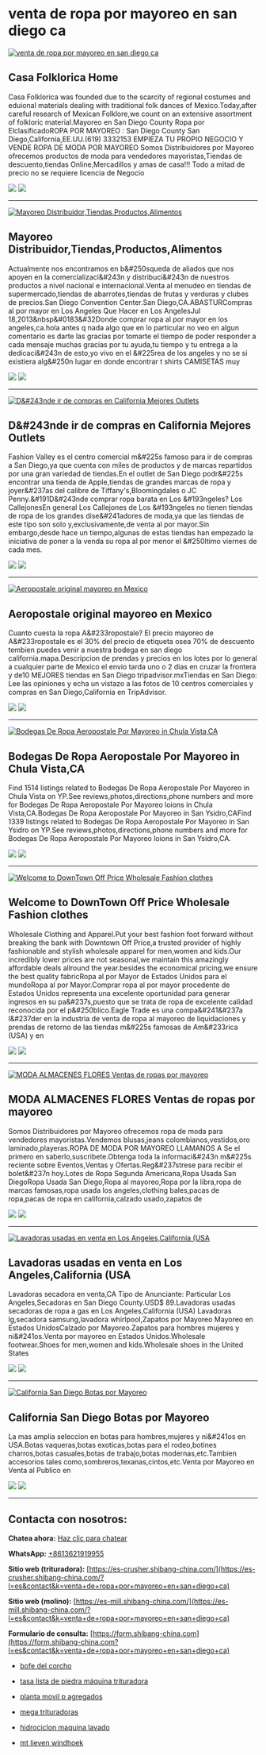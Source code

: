 # venta de ropa por mayoreo en san diego ca

<a href="https://swt.shibang-china.com/?l=es&img&k=venta+de+ropa+por+mayoreo+en+san+diego+ca" target="_blank">![venta de ropa por mayoreo en san diego ca](http://static.shibang-china.com/all-800x300/277.jpg)</a>

## Casa Folklorica Home
Casa Folklorica was founded due to the scarcity of regional costumes and eduional materials dealing with traditional folk dances of Mexico.Today,after careful research of Mexican Folklore,we count on an extensive assortment of folkloric material.Mayoreo en San Diego County Ropa por ElclasificadoROPA POR MAYOREO : San Diego County San Diego,California,EE.UU.(619) 3332153 EMPIEZA TU PROPIO NEGOCIO Y VENDE ROPA DE MODA POR MAYOREO Somos Distribuidores por Mayoreo ofrecemos productos de moda para vendedores mayoristas,Tiendas de descuento,tiendas Online,Mercadillos y amas de casa!!! Todo a mitad de precio no se requiere licencia de Negocio


<a href="https://whatsapp.shibangsoft.com/WhatsApp.php" target="_blank" title="WhatsApp">![](http://static.shibang-china.com/icon/whatsapp.png)</a> <a href="https://swt.shibang-china.com/?l=es&icon&k=venta+de+ropa+por+mayoreo+en+san+diego+ca" target="_blank">![](http://static.shibang-china.com/icon/chat-es.png)</a>

---

<a href="https://swt.shibang-china.com/?l=es&img&k=venta+de+ropa+por+mayoreo+en+san+diego+ca" target="_blank">![Mayoreo Distribuidor,Tiendas,Productos,Alimentos](http://static.shibang-china.com/all-800x300/163.jpg)</a>

## Mayoreo Distribuidor,Tiendas,Productos,Alimentos
Actualmente nos encontramos en b&#250squeda de aliados que nos apoyen en la comercializaci&#243n y distribuci&#243n de nuestros productos a nivel nacional e internacional.Venta al menudeo en tiendas de supermercado,tiendas de abarrotes,tiendas de frutas y verduras y clubes de precios.San Diego Convention Center.San Diego,CA.ABASTURCompras al por mayor en Los Angeles Que Hacer en Los AngelesJul 18,2013&nbsp&#0183&#32Donde comprar ropa al por mayor en los angeles,ca.hola antes q nada algo que en lo particular no veo en algun comentario es darte las gracias por tomarte el tiempo de poder responder a cada mensaje muchas gracias por tu ayuda,tu tiempo y tu entrega a la dedicaci&#243n de esto,yo vivo en el &#225rea de los angeles y no se si existiera alg&#250n lugar en donde encontrar t shirts CAMISETAS muy


<a href="https://whatsapp.shibangsoft.com/WhatsApp.php" target="_blank" title="WhatsApp">![](http://static.shibang-china.com/icon/whatsapp.png)</a> <a href="https://swt.shibang-china.com/?l=es&icon&k=venta+de+ropa+por+mayoreo+en+san+diego+ca" target="_blank">![](http://static.shibang-china.com/icon/chat-es.png)</a>

---

<a href="https://swt.shibang-china.com/?l=es&img&k=venta+de+ropa+por+mayoreo+en+san+diego+ca" target="_blank">![D&#243nde ir de compras en California Mejores Outlets](http://static.shibang-china.com/all-800x300/644.jpg)</a>

## D&#243nde ir de compras en California Mejores Outlets
Fashion Valley es el centro comercial m&#225s famoso para ir de compras a San Diego,ya que cuenta con miles de productos y de marcas repartidos por una gran variedad de tiendas.En el outlet de San Diego podr&#225s encontrar una tienda de Apple,tiendas de grandes marcas de ropa y joyer&#237as del calibre de Tiffany's,Bloomingdales o JC Penny.&#191D&#243nde comprar ropa barata en Los &#193ngeles? Los CallejonesEn general Los Callejones de Los &#193ngeles no tienen tiendas de ropa de los grandes dise&#241adores de moda,ya que las tiendas de este tipo son solo y,exclusivamente,de venta al por mayor.Sin embargo,desde hace un tiempo,algunas de estas tiendas han empezado la iniciativa de poner a la venda su ropa al por menor el &#250ltimo viernes de cada mes.


<a href="https://whatsapp.shibangsoft.com/WhatsApp.php" target="_blank" title="WhatsApp">![](http://static.shibang-china.com/icon/whatsapp.png)</a> <a href="https://swt.shibang-china.com/?l=es&icon&k=venta+de+ropa+por+mayoreo+en+san+diego+ca" target="_blank">![](http://static.shibang-china.com/icon/chat-es.png)</a>

---

<a href="https://swt.shibang-china.com/?l=es&img&k=venta+de+ropa+por+mayoreo+en+san+diego+ca" target="_blank">![Aeropostale original mayoreo en Mexico](http://static.shibang-china.com/all-800x300/705.jpg)</a>

## Aeropostale original mayoreo en Mexico
Cuanto cuesta la ropa A&#233ropostale? El precio mayoreo de A&#233ropostale es el 30% del precio de etiqueta osea 70% de descuento tembien puedes venir a nuestra bodega en san diego california.mapa.Descripcion de prendas y precios en los lotes por lo general a cualquier parte de Mexico el envio tarda uno o 2 dias en cruzar la frontera y de10 MEJORES tiendas en San Diego tripadvisor.mxTiendas en San Diego: Lee las opiniones y echa un vistazo a las fotos de 10 centros comerciales y compras en San Diego,California en TripAdvisor.


<a href="https://whatsapp.shibangsoft.com/WhatsApp.php" target="_blank" title="WhatsApp">![](http://static.shibang-china.com/icon/whatsapp.png)</a> <a href="https://swt.shibang-china.com/?l=es&icon&k=venta+de+ropa+por+mayoreo+en+san+diego+ca" target="_blank">![](http://static.shibang-china.com/icon/chat-es.png)</a>

---

<a href="https://swt.shibang-china.com/?l=es&img&k=venta+de+ropa+por+mayoreo+en+san+diego+ca" target="_blank">![Bodegas De Ropa Aeropostale Por Mayoreo in Chula Vista,CA](http://static.shibang-china.com/all-800x300/484.jpg)</a>

## Bodegas De Ropa Aeropostale Por Mayoreo in Chula Vista,CA
Find 1514 listings related to Bodegas De Ropa Aeropostale Por Mayoreo in Chula Vista on YP.See reviews,photos,directions,phone numbers and more for Bodegas De Ropa Aeropostale Por Mayoreo loions in Chula Vista,CA.Bodegas De Ropa Aeropostale Por Mayoreo in San Ysidro,CAFind 1339 listings related to Bodegas De Ropa Aeropostale Por Mayoreo in San Ysidro on YP.See reviews,photos,directions,phone numbers and more for Bodegas De Ropa Aeropostale Por Mayoreo loions in San Ysidro,CA.


<a href="https://whatsapp.shibangsoft.com/WhatsApp.php" target="_blank" title="WhatsApp">![](http://static.shibang-china.com/icon/whatsapp.png)</a> <a href="https://swt.shibang-china.com/?l=es&icon&k=venta+de+ropa+por+mayoreo+en+san+diego+ca" target="_blank">![](http://static.shibang-china.com/icon/chat-es.png)</a>

---

<a href="https://swt.shibang-china.com/?l=es&img&k=venta+de+ropa+por+mayoreo+en+san+diego+ca" target="_blank">![Welcome to DownTown Off Price Wholesale Fashion clothes](http://static.shibang-china.com/all-800x300/1299.jpg)</a>

## Welcome to DownTown Off Price Wholesale Fashion clothes
Wholesale Clothing and Apparel.Put your best fashion foot forward without breaking the bank with Downtown Off Price,a trusted provider of highly fashionable and stylish wholesale apparel for men,women and kids.Our incredibly lower prices are not seasonal,we maintain this amazingly affordable deals allround the year.besides the economical pricing,we ensure the best quality fabricRopa al por Mayor de Estados Unidos para el mundoRopa al por Mayor.Comprar ropa al por mayor procedente de Estados Unidos representa una excelente oportunidad para generar ingresos en su pa&#237s,puesto que se trata de ropa de excelente calidad reconocida por el p&#250blico.Eagle Trade es una compa&#241&#237a l&#237der en la industria de venta de ropa al mayoreo de liquidaciones y prendas de retorno de las tiendas m&#225s famosas de Am&#233rica (USA) y en


<a href="https://whatsapp.shibangsoft.com/WhatsApp.php" target="_blank" title="WhatsApp">![](http://static.shibang-china.com/icon/whatsapp.png)</a> <a href="https://swt.shibang-china.com/?l=es&icon&k=venta+de+ropa+por+mayoreo+en+san+diego+ca" target="_blank">![](http://static.shibang-china.com/icon/chat-es.png)</a>

---

<a href="https://swt.shibang-china.com/?l=es&img&k=venta+de+ropa+por+mayoreo+en+san+diego+ca" target="_blank">![MODA ALMACENES FLORES Ventas de ropas por mayoreo](http://static.shibang-china.com/all-800x300/950.jpg)</a>

## MODA ALMACENES FLORES Ventas de ropas por mayoreo
Somos Distribuidores por Mayoreo ofrecemos ropa de moda para vendedores mayoristas.Vendemos blusas,jeans colombianos,vestidos,oro laminado,playeras.ROPA DE MODA POR MAYOREO LLAMANOS A Se el primero en saberlo,suscribete.Obtenga toda la informaci&#243n m&#225s reciente sobre Eventos,Ventas y Ofertas.Reg&#237strese para recibir el bolet&#237n hoy.Lotes de Ropa Segunda Americana,Ropa Usada San DiegoRopa Usada San Diego,Ropa al mayoreo,Ropa por la libra,ropa de marcas famosas,ropa usada los angeles,clothing bales,pacas de ropa,pacas de ropa en california,calzado usado,zapatos de


<a href="https://whatsapp.shibangsoft.com/WhatsApp.php" target="_blank" title="WhatsApp">![](http://static.shibang-china.com/icon/whatsapp.png)</a> <a href="https://swt.shibang-china.com/?l=es&icon&k=venta+de+ropa+por+mayoreo+en+san+diego+ca" target="_blank">![](http://static.shibang-china.com/icon/chat-es.png)</a>

---

<a href="https://swt.shibang-china.com/?l=es&img&k=venta+de+ropa+por+mayoreo+en+san+diego+ca" target="_blank">![Lavadoras usadas en venta en Los Angeles,California (USA](http://static.shibang-china.com/all-800x300/177.jpg)</a>

## Lavadoras usadas en venta en Los Angeles,California (USA
Lavadoras secadora en venta,CA Tipo de Anunciante: Particular Los Angeles,Secadoras en San Diego County.USD$ 89.Lavadoras usadas secadoras de ropa a gas en Los Angeles,California (USA) Lavadoras lg,secadora samsung,lavadora whirlpool,Zapatos por Mayoreo Mayoreo en Estados UnidosCalzado por Mayoreo.Zapatos para hombres mujeres y ni&#241os.Venta por mayoreo en Estados Unidos.Wholesale footwear.Shoes for men,women and kids.Wholesale shoes in the United States


<a href="https://whatsapp.shibangsoft.com/WhatsApp.php" target="_blank" title="WhatsApp">![](http://static.shibang-china.com/icon/whatsapp.png)</a> <a href="https://swt.shibang-china.com/?l=es&icon&k=venta+de+ropa+por+mayoreo+en+san+diego+ca" target="_blank">![](http://static.shibang-china.com/icon/chat-es.png)</a>

---

<a href="https://swt.shibang-china.com/?l=es&img&k=venta+de+ropa+por+mayoreo+en+san+diego+ca" target="_blank">![California San Diego Botas por Mayoreo](http://static.shibang-china.com/all-800x300/596.jpg)</a>

## California San Diego Botas por Mayoreo
La mas amplia seleccion en botas para hombres,mujeres y ni&#241os en USA.Botas vaqueras,botas exoticas,botas para el rodeo,botines charros,botas casuales,botas de trabajo,botas modernas,etc.Tambien accesorios tales como,sombreros,texanas,cintos,etc.Venta por Mayoreo en Venta al Publico en

<a href="https://whatsapp.shibangsoft.com/WhatsApp.php" target="_blank" title="WhatsApp">![](http://static.shibang-china.com/icon/whatsapp.png)</a> <a href="https://swt.shibang-china.com/?l=es&icon&k=venta+de+ropa+por+mayoreo+en+san+diego+ca" target="_blank">![](http://static.shibang-china.com/icon/chat-es.png)</a>

---
## Contacta con nosotros:

**Chatea ahora:** [Haz clic para chatear](https://swt.shibang-china.com?l=es&contact&k=venta+de+ropa+por+mayoreo+en+san+diego+ca)

**WhatsApp:**  [+8613621919955](https://whatsapp.shibangsoft.com/WhatsApp.php)

**Sitio web (trituradora):** [https://es-crusher.shibang-china.com/](https://es-crusher.shibang-china.com/?l=es&contact&k=venta+de+ropa+por+mayoreo+en+san+diego+ca)

**Sitio web (molino):** [https://es-mill.shibang-china.com/](https://es-mill.shibang-china.com/?l=es&contact&k=venta+de+ropa+por+mayoreo+en+san+diego+ca)

**Formulario de consulta:** [https://form.shibang-china.com](https://form.shibang-china.com?l=es&contact&k=venta+de+ropa+por+mayoreo+en+san+diego+ca)

* [bofe del corcho](../70/bofe%20del%20corcho.md)

* [tasa lista de piedra máquina trituradora](../68/tasa%20lista%20de%20piedra%20m%C3%A1quina%20trituradora.md)

* [planta movil p agregados](../75/planta%20movil%20p%20agregados.md)

* [mega trituradoras](../78/mega%20trituradoras.md)

* [hidrociclon maquina lavado](../78/hidrociclon%20maquina%20lavado.md)

* [mt lieven windhoek](../80/mt%20lieven%20windhoek.md)
